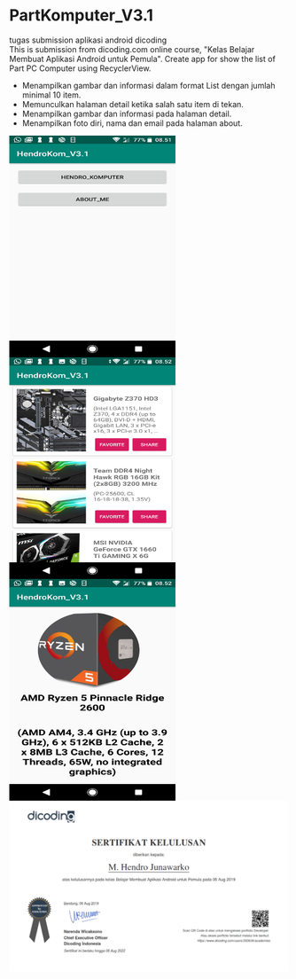 # PartKomputer_V3.1

tugas submission aplikasi android dicoding<br>
This is submission from dicoding.com online course, "Kelas Belajar Membuat Aplikasi Android untuk Pemula". Create app for show the list of Part PC Computer using RecyclerView.

- Menampilkan gambar dan informasi dalam format List dengan jumlah minimal 10 item.
- Memunculkan halaman detail ketika salah satu item di tekan.
- Menampilkan gambar dan informasi pada halaman detail.
- Menampilkan foto diri, nama dan email pada halaman about.

<img  align="left" src="1.png" width="300" height="400">
<img  align="left" src="2.png" width="300" height="400">
<img  align="left" src="3.png" width="300" height="400">



<p align="center"><img src="dicoding_android_hendro.png" ></p>
